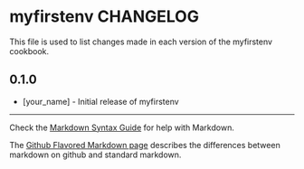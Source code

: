 # myfirstenv CHANGELOG

This file is used to list changes made in each version of the myfirstenv cookbook.

## 0.1.0
- [your_name] - Initial release of myfirstenv

- - -
Check the [Markdown Syntax Guide](http://daringfireball.net/projects/markdown/syntax) for help with Markdown.

The [Github Flavored Markdown page](http://github.github.com/github-flavored-markdown/) describes the differences between markdown on github and standard markdown.
